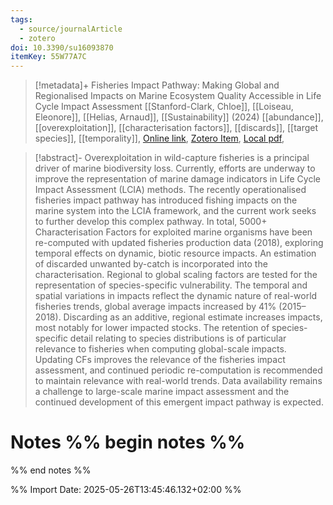 ```yaml
---
tags:
  - source/journalArticle
  - zotero
doi: 10.3390/su16093870
itemKey: 55W77A7C
---
```

>[!metadata]+
> Fisheries Impact Pathway: Making Global and Regionalised Impacts on Marine Ecosystem Quality Accessible in Life Cycle Impact Assessment
> [[Stanford-Clark, Chloe]], [[Loiseau, Eleonore]], [[Helias, Arnaud]], 
> [[Sustainability]] (2024)
> [[abundance]], [[overexploitation]], [[characterisation factors]], [[discards]], [[target species]], [[temporality]], 
> [Online link](https://www.mdpi.com/2071-1050/16/9/3870), [Zotero Item](zotero://select/library/items/55W77A7C), [Local pdf](file://C:/Users/aburg/Documents/references/zotero/storage/2ZI5XTFG/Stanford-Clark2024_FisheriesImpact.pdf), 

>[!abstract]-
>Overexploitation in wild-capture fisheries is a principal driver of marine biodiversity loss. Currently, efforts are underway to improve the representation of marine damage indicators in Life Cycle Impact Assessment (LCIA) methods. The recently operationalised fisheries impact pathway has introduced fishing impacts on the marine system into the LCIA framework, and the current work seeks to further develop this complex pathway. In total, 5000+ Characterisation Factors for exploited marine organisms have been re-computed with updated fisheries production data (2018), exploring temporal effects on dynamic, biotic resource impacts. An estimation of discarded unwanted by-catch is incorporated into the characterisation. Regional to global scaling factors are tested for the representation of species-specific vulnerability. The temporal and spatial variations in impacts reflect the dynamic nature of real-world fisheries trends, global average impacts increased by 41% (2015–2018). Discarding as an additive, regional estimate increases impacts, most notably for lower impacted stocks. The retention of species-specific detail relating to species distributions is of particular relevance to fisheries when computing global-scale impacts. Updating CFs improves the relevance of the fisheries impact assessment, and continued periodic re-computation is recommended to maintain relevance with real-world trends. Data availability remains a challenge to large-scale marine impact assessment and the continued development of this emergent impact pathway is expected.

# Notes %% begin notes %%

%% end notes %%




%% Import Date: 2025-05-26T13:45:46.132+02:00 %%
